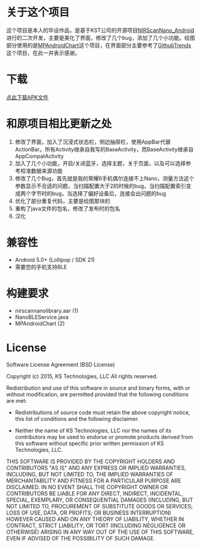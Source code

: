 # 关于这个项目

这个项目是本人的毕设作品，是基于KST公司的开源项目[NIRScanNano_Android](https://github.com/kstechnologies/NIRScanNano_Android)进行的二次开发，主要是美化了界面，修改了几个bug，添加了几个小功能。绘图部分使用的是[MPAndroidChart](https://github.com/PhilJay/MPAndroidChart)这个项目，在界面部分主要参考了[GithubTrends](https://github.com/laowch/GithubTrends)这个项目，在此一并表示感谢。

# 下载
[点此下载APK文件](https://git.oschina.net/gaohuixx/nirscannano_android/raw/master/app/app-release.apk)

# 和原项目相比更新之处
1. 修改了界面，加入了沉浸式状态栏，侧边抽屉栏，使用AppBar代替ActionBar。所有Activity继承自我写的BaseActivity，而BaseActivity继承自AppCompatActivity
2. 加入了几个小功能，开启/关闭蓝牙，选择主题，关于页面，以及可以选择参考校准数据来源功能
3. 修改了几个Bug，首先就是我的荣耀6手机偶尔连接不上Nano，测量方法这个参数显示不合适的问题，当扫描配置大于2的时候的bug，当扫描配置索引变成两个字节时的bug，当选择了偏好设备后，连接会出问题的bug
4. 优化了部分重复代码，主要是绘图那块的
5. 重构了java文件的包名，修改了发布时的包名
6. 汉化


# 兼容性

* Android 5.0+ (Lollipop / SDK 21)
* 需要您的手机支持BLE

# 构建要求

* nirscannanolibrary.aar (1)
* NanoBLEService.java
* MPAndroidChart (2)

# License

Software License Agreement (BSD License)

Copyright (c) 2015, KS Technologies, LLC
All rights reserved.

Redistribution and use of this software in source and binary forms,
with or without modification, are permitted provided that the following conditions are met:

* Redistributions of source code must retain the above copyright notice, this list of conditions and the following disclaimer.

* Neither the name of KS Technologies, LLC nor the names of its contributors may be used to endorse or promote products derived from this software without specific prior written permission of KS Technologies, LLC.

THIS SOFTWARE IS PROVIDED BY THE COPYRIGHT HOLDERS AND CONTRIBUTORS "AS IS" AND ANY EXPRESS OR IMPLIED WARRANTIES, INCLUDING, BUT NOT LIMITED TO, THE IMPLIED WARRANTIES OF MERCHANTABILITY AND FITNESS FOR A PARTICULAR PURPOSE ARE DISCLAIMED. IN NO EVENT SHALL THE COPYRIGHT OWNER OR CONTRIBUTORS BE LIABLE FOR ANY DIRECT, INDIRECT, INCIDENTAL, SPECIAL, EXEMPLARY, OR CONSEQUENTIAL DAMAGES (INCLUDING, BUT NOT LIMITED TO, PROCUREMENT OF SUBSTITUTE GOODS OR SERVICES; LOSS OF USE, DATA, OR PROFITS; OR BUSINESS INTERRUPTION) HOWEVER CAUSED AND ON ANY THEORY OF LIABILITY, WHETHER IN CONTRACT, STRICT LIABILITY, OR TORT (INCLUDING NEGLIGENCE OR OTHERWISE) ARISING IN ANY WAY OUT OF THE USE OF THIS SOFTWARE, EVEN IF ADVISED OF THE POSSIBILITY OF SUCH DAMAGE.